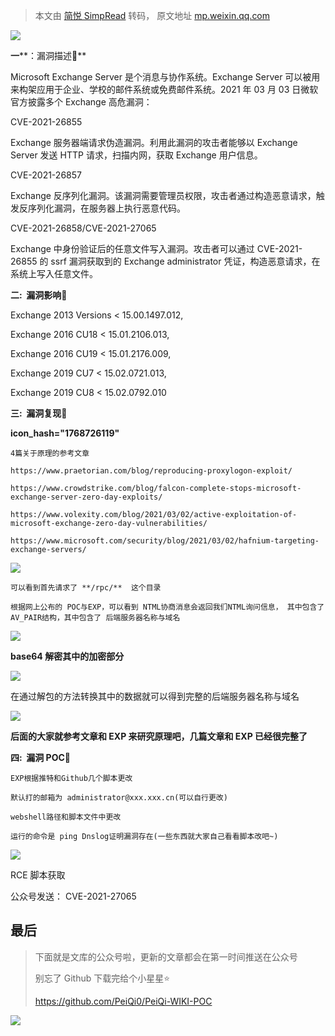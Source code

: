 > 本文由 [简悦 SimpRead](http://ksria.com/simpread/) 转码， 原文地址 [mp.weixin.qq.com](https://mp.weixin.qq.com/s/FCb-itghuHapl_FIHr4aRQ)

![](https://mmbiz.qpic.cn/mmbiz_gif/ibicicIH182el5PaBkbJ8nfmXVfbQx819qWWENXGA38BxibTAnuZz5ujFRic5ckEltsvWaKVRqOdVO88GrKT6I0NTTQ/640?wx_fmt=gif)

**一****：漏洞描述🐑**

Microsoft Exchange Server 是个消息与协作系统。Exchange Server 可以被用来构架应用于企业、学校的邮件系统或免费邮件系统。2021 年 03 月 03 日微软官方披露多个 Exchange 高危漏洞：

CVE-2021-26855

Exchange 服务器端请求伪造漏洞。利用此漏洞的攻击者能够以 Exchange Server 发送 HTTP 请求，扫描内网，获取 Exchange 用户信息。

CVE-2021-26857

Exchange 反序列化漏洞。该漏洞需要管理员权限，攻击者通过构造恶意请求，触发反序列化漏洞，在服务器上执行恶意代码。

CVE-2021-26858/CVE-2021-27065

Exchange 中身份验证后的任意文件写入漏洞。攻击者可以通过 CVE-2021-26855 的 ssrf 漏洞获取到的 Exchange administrator 凭证，构造恶意请求，在系统上写入任意文件。

**二:  漏洞影响🐇**

Exchange 2013 Versions < 15.00.1497.012,

Exchange 2016 CU18 < 15.01.2106.013,

Exchange 2016 CU19 < 15.01.2176.009,

Exchange 2019 CU7 < 15.02.0721.013,

Exchange 2019 CU8 < 15.02.0792.010

**三:  漏洞复现🐋**

**icon_hash="1768726119"**

```
4篇关于原理的参考文章

https://www.praetorian.com/blog/reproducing-proxylogon-exploit/

https://www.crowdstrike.com/blog/falcon-complete-stops-microsoft-exchange-server-zero-day-exploits/

https://www.volexity.com/blog/2021/03/02/active-exploitation-of-microsoft-exchange-zero-day-vulnerabilities/

https://www.microsoft.com/security/blog/2021/03/02/hafnium-targeting-exchange-servers/
```

![](https://mmbiz.qpic.cn/mmbiz_png/ibicicIH182el6N425PicVPNbuooKzYK5CgNvOhjzTjcgVgFeGrosP4NkvHcpWhVEmomYsB4fZJEI0ic7qib3FkWptpQ/640?wx_fmt=png)

```
可以看到首先请求了 **/rpc/**  这个目录

根据网上公布的 POC与EXP，可以看到 NTML协商消息会返回我们NTML询问信息， 其中包含了 AV_PAIR结构，其中包含了 后端服务器名称与域名
```

![](https://mmbiz.qpic.cn/mmbiz_png/ibicicIH182el6N425PicVPNbuooKzYK5CgNHMrEm0IsiaamrqicOcO2AhQazgia01lu21WZ32K9j17rlTtc5L7yPpvAg/640?wx_fmt=png)

**base64 解密其中的加密部分**

![](https://mmbiz.qpic.cn/mmbiz_png/ibicicIH182el6N425PicVPNbuooKzYK5CgNkUXblRPkgj5MAeCpg6u1UVEELRbfDErBOib9Vc0cibIyIsPHYYtOljSw/640?wx_fmt=png)

在通过解包的方法转换其中的数据就可以得到完整的后端服务器名称与域名  

![](https://mmbiz.qpic.cn/mmbiz_png/ibicicIH182el6N425PicVPNbuooKzYK5CgNS5IQdFoupvNMWGmRU9LeFOEKKXicUTbM8hiaKRQLonfzlFoetpWicuTsQ/640?wx_fmt=png)

**后面的大家就参考文章和 EXP 来研究原理吧，几篇文章和 EXP 已经很完整了**

****四:  漏洞 POC🦉****

```
EXP根据推特和Github几个脚本更改

默认打的邮箱为 administrator@xxx.xxx.cn(可以自行更改)

webshell路径和脚本文件中更改

运行的命令是 ping Dnslog证明漏洞存在(一些东西就大家自己看看脚本改吧~)
```

![](https://mmbiz.qpic.cn/mmbiz_png/ibicicIH182el6N425PicVPNbuooKzYK5CgNJGPbLsEtmdPujHQOE8JXh2YRmaq4WM4I7dicwGicx7KNCA8T9Rb49UQg/640?wx_fmt=png)

RCE 脚本获取

公众号发送： CVE-2021-27065

最后
--

> 下面就是文库的公众号啦，更新的文章都会在第一时间推送在公众号
> 
> 别忘了 Github 下载完给个小星星⭐
> 
> https://github.com/PeiQi0/PeiQi-WIKI-POC

![](https://mmbiz.qpic.cn/mmbiz_png/ibicicIH182el6wnKTQvK0n8sFOQEEFQro75IHato7k7WJakCwObVtic8kOiagRSTylHIhHxg4DVKOhBFDazKkCMgvw/640?wx_fmt=png)
